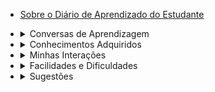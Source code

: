 * [Sobre o Diário de Aprendizado do Estudante](/)

* <details><summary><a style="display: inline;">Conversas de Aprendizagem</summary></a>
    <ul>
      <li><a href="#/conversa_de_aprendizagem_1.md">Aprendizagem, Empoderamento e Autonomia</a></li>
      <li><a href="#/conversa_de_aprendizagem_2.md">Realidades, Perspectivas e Propósito</a></li>
    </ul>
  </details>

* <details><summary><a style="display: inline;">Conhecimentos Adquiridos</summary></a>
    <ul>
      <li><a href="#/fundamentos_eng_software.md">Fundamentos da Engenharia de Software</a></li>
      <li><a href="#/processos_ciclos_de_vida.md">Processos e Ciclos de Vida</a></li>
      <li><a href="#/fundamentos_requisitos.md">Fundamentos da Engenharia de Requisitos</a></li>
      <li><a href="#/problemas_necessidades.md">Problemas e Necessidades</a></li>
      <li><a href="#/casos_de_uso.md">Casos de Uso</a></li>
    </ul>
  </details>

* <details><summary><a style="display: inline;">Minhas Interações</summary></a>
    <ul>
      <li><a href="#/interacao_conversa_aprendizagem.md">Interação - Conversas de Aprendizagem</a></li>
      <li><a href="#/interacao_problemas_necessidades.md">Interação - Problemas e Necessidades</a></li>
    </ul>
  </details>

* <details><summary><a style="display: inline;">Facilidades e Dificuldades</summary></a>
    <ul>
      <li><a href="#/facilidades.md">Facilidades na Aprendizagem</a></li>
      <li><a href="#/dificuldades.md">Dificuldades na Aprendizagem</a></li>
    </ul>
  </details>

* <details><summary><a style="display: inline;">Sugestões</summary></a>
    <ul>
      <li><a href="#/sugestao_problemas_necessidades.md">Sugestão - Problemas e Necessidades</a></li>
    </ul>
  </details>

